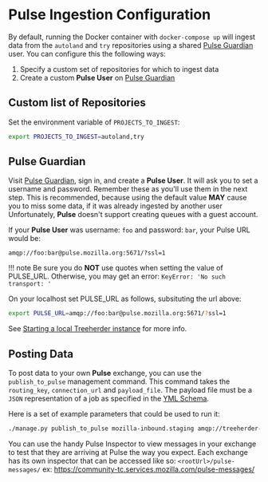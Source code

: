 # Pulse Ingestion Configuration

By default, running the Docker container with `docker-compose up` will ingest data
from the `autoland` and `try` repositories using a shared [Pulse Guardian] user.  You can configure this the following ways:

1. Specify a custom set of repositories for which to ingest data
2. Create a custom **Pulse User** on [Pulse Guardian]

## Custom list of Repositories

Set the environment variable of `PROJECTS_TO_INGEST`:

```bash
export PROJECTS_TO_INGEST=autoland,try
```

## Pulse Guardian

Visit [Pulse Guardian], sign in, and create a **Pulse User**. It will ask you to set a
username and password. Remember these as you'll use them in the next step.
This is recommended, because using the default value **MAY** cause you to miss some data,
if it was already ingested by another user  Unfortunately, **Pulse** doesn't support creating
queues with a guest account.

If your **Pulse User** was username: `foo` and password: `bar`, your Pulse URL
would be:

`amqp://foo:bar@pulse.mozilla.org:5671/?ssl=1`

<!-- prettier-ignore -->
!!! note
    Be sure you do **NOT** use quotes when setting the value of PULSE_URL.  Otherwise, you may get an
    error: ``KeyError: 'No such transport: '``

On your localhost set PULSE_URL as follows, subsituting the url above:

```bash
export PULSE_URL=amqp://foo:bar@pulse.mozilla.org:5671/?ssl=1
```

See [Starting a local Treeherder instance] for more info.

[starting a local treeherder instance]: installation.md#starting-a-local-treeherder-instance

## Posting Data

To post data to your own **Pulse** exchange, you can use the `publish_to_pulse`
management command. This command takes the `routing_key`, `connection_url`
and `payload_file`. The payload file must be a `JSON` representation of
a job as specified in the [YML Schema].

Here is a set of example parameters that could be used to run it:

```bash
./manage.py publish_to_pulse mozilla-inbound.staging amqp://treeherder-test:mypassword@pulse.mozilla.org:5672/ ./scratch/test_job.json
```

You can use the handy Pulse Inspector to view messages in your exchange to
test that they are arriving at Pulse the way you expect. Each exchange has its
own inspector that can be accessed like so: `<rootUrl>/pulse-messages/`
ex: <https://community-tc.services.mozilla.com/pulse-messages/>

[pulse guardian]: https://pulseguardian.mozilla.org/whats_pulse
[yml schema]: https://github.com/mozilla/treeherder/blob/master/schemas/pulse-job.yml
[settings]: https://github.com/mozilla/treeherder/blob/master/treeherder/config/settings.py#L318
